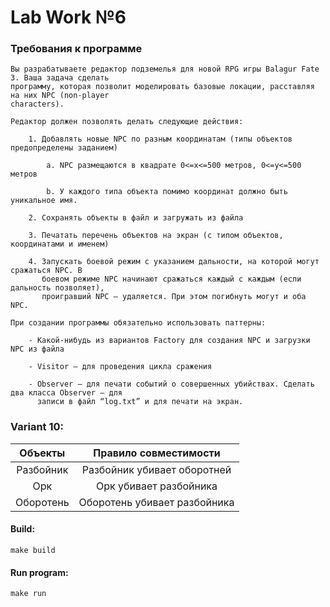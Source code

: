 # Lab Work №6

### Требования к программе
```
Вы разрабатываете редактор подземелья для новой RPG игры Balagur Fate 3. Ваша задача сделать
программу, которая позволит моделировать базовые локации, расставляя на них NPC (non-player
characters).
```
```
Редактор должен позволять делать следующие действия:

    1. Добавлять новые NPC по разным координатам (типы объектов предопределены заданием)

        a. NPC размещаются в квадрате 0<=x<=500 метров, 0<=y<=500 метров

        b. У каждого типа объекта помимо координат должно быть уникальное имя.

    2. Сохранять объекты в файл и загружать из файла

    3. Печатать перечень объектов на экран (с типом объектов, координатами и именем)

    4. Запускать боевой режим с указанием дальности, на которой могут сражаться NPC. В
       боевом режиме NPC начинают сражаться каждый с каждым (если дальность позволяет),
       проигравший NPC – удаляется. При этом погибнуть могут и оба NPC.
```
```
При создании программы обязательно использовать паттерны:

    - Какой-нибудь из вариантов Factory для создания NPC и загрузки NPC из файла

    - Visitor – для проведения цикла сражения

    - Observer – для печати событий о совершенных убийствах. Сделать два класса Observer – для
      записи в файл “log.txt” и для печати на экран.
```

### Variant 10:

| Объекты | Правило совместимости |
| :---: | :---: |
| Разбойник | Разбойник убивает оборотней |
| Орк | Орк убивает разбойника |
| Оборотень | Оборотень убивает разбойника |

#### Build:
```
make build
```
#### Run program:
```
make run
```